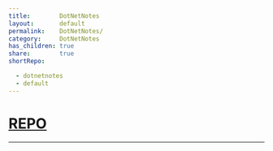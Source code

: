 ```yaml
---
title:        DotNetNotes
layout:       default
permalink:    DotNetNotes/
category:     DotNetNotes
has_children: true
share:        true
shortRepo:

  - dotnetnotes
  - default    
---
```


# [REPO](https://github.com/14paxton/DotNetNotes)

<link rel="modulepreload" href="/assets/js/imageLoader.js">
<script type="module" async src="/assets/js/imageLoader.js"></script>

***

<div id="imageContainer" style="width: auto; height: auto;" data-images='{"file": "dotNetImages.js" , "func": "loadImages"}'></div>